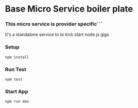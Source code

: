 # Base Micro Service boiler plate

### This micro service is provider specific```

It's a standalone service to to kick start node js gigs

### Setup
```
npm install
```

### Run Test
```
npm test
```

### Start App
```
npm run dev
```